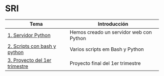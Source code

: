 # SRI
| **Tema**  | **Introducción**  |
|---|---|
| [1. Servidor Python](ejercicios/ejercicio1/)  | Hemos creado un servidor web con Python |
| [2. Scripts con bash y python](ejercicios/ejercicio2/)  | Varios scripts em Bash y Python |
| [3. Proyecto del 1er trimestre](https://github.com/NeddM/1erTri-SRI)  | Proyecto final del 1er trimestre |




